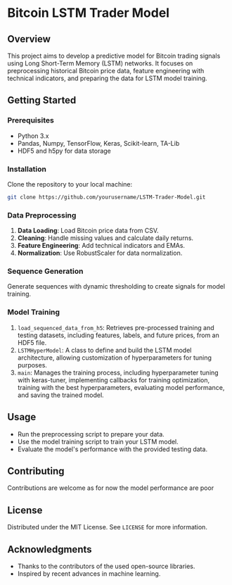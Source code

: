 # Bitcoin LSTM Trader Model

## Overview
This project aims to develop a predictive model for Bitcoin trading signals using Long Short-Term Memory (LSTM) networks. It focuses on preprocessing historical Bitcoin price data, feature engineering with technical indicators, and preparing the data for LSTM model training.

## Getting Started

### Prerequisites
- Python 3.x
- Pandas, Numpy, TensorFlow, Keras, Scikit-learn, TA-Lib
- HDF5 and h5py for data storage

### Installation
Clone the repository to your local machine:
```bash
git clone https://github.com/yourusername/LSTM-Trader-Model.git
```

### Data Preprocessing
1. **Data Loading**: Load Bitcoin price data from CSV.
2. **Cleaning**: Handle missing values and calculate daily returns.
3. **Feature Engineering**: Add technical indicators and EMAs.
4. **Normalization**: Use RobustScaler for data normalization.

### Sequence Generation
Generate sequences with dynamic thresholding to create signals for model training.

### Model Training
1. `load_sequenced_data_from_h5`: Retrieves pre-processed training and testing datasets, including features, labels, and future prices, from an HDF5 file.
2. `LSTMHyperModel`: A class to define and build the LSTM model architecture, allowing customization of hyperparameters for tuning purposes.
3. `main`: Manages the training process, including hyperparameter tuning with keras-tuner, implementing callbacks for training optimization, training with the best hyperparameters, evaluating model performance, and saving the trained model.

## Usage
- Run the preprocessing script to prepare your data.
- Use the model training script to train your LSTM model.
- Evaluate the model's performance with the provided testing data.

## Contributing
Contributions are welcome as for now the model performance are poor

## License
Distributed under the MIT License. See `LICENSE` for more information.

## Acknowledgments
- Thanks to the contributors of the used open-source libraries.
- Inspired by recent advances in machine learning.

